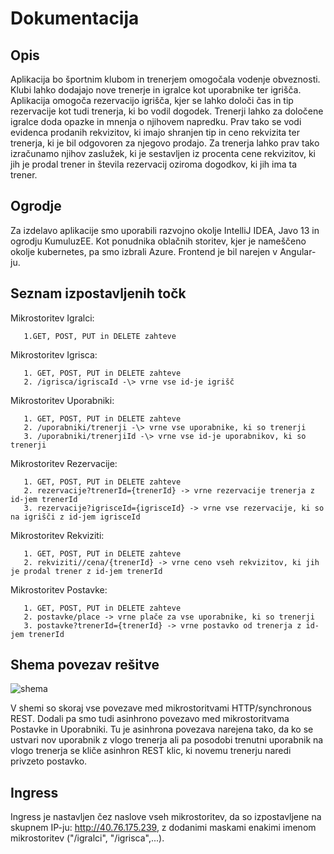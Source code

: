 # Dokumentacija

## Opis

Aplikacija bo športnim klubom in trenerjem omogočala vodenje obveznosti. Klubi lahko dodajajo nove trenerje in igralce kot uporabnike ter igrišča. Aplikacija omogoča rezervacijo igrišča, kjer se lahko določi čas in tip rezervacije kot tudi trenerja, ki bo vodil dogodek. Trenerji lahko za določene igralce doda opazke in mnenja o njihovem napredku. Prav tako se vodi evidenca prodanih rekvizitov, ki imajo shranjen tip in ceno rekvizita ter trenerja, ki je bil odgovoren za njegovo prodajo. Za trenerja lahko prav tako izračunamo njihov zaslužek, ki je sestavljen iz procenta cene rekvizitov, ki jih je prodal trener in števila rezervacij oziroma dogodkov, ki jih ima ta trener.

## Ogrodje

Za izdelavo aplikacije smo uporabili razvojno okolje IntelliJ IDEA, Javo 13 in ogrodju KumuluzEE. Kot ponudnika oblačnih storitev, kjer je nameščeno okolje kubernetes, pa smo izbrali Azure. Frontend je bil narejen v Angular-ju.

## Seznam izpostavljenih točk

Mikrostoritev Igralci:

       1.GET, POST, PUT in DELETE zahteve

Mikrostoritev Igrisca:

       1. GET, POST, PUT in DELETE zahteve 
       2. /igrisca/igriscaId -\> vrne vse id-je igrišč

Mikrostoritev Uporabniki:

       1. GET, POST, PUT in DELETE zahteve
       2. /uporabniki/trenerji -\> vrne vse uporabnike, ki so trenerji
       3. /uporabniki/trenerjiId -\> vrne vse id-je uporabnikov, ki so trenerji

Mikrostoritev Rezervacije:

       1. GET, POST, PUT in DELETE zahteve
       2. rezervacije?trenerId={trenerId} -> vrne rezervacije trenerja z id-jem trenerId
       3. rezervacije?igrisceId={igrisceId} -> vrne vse rezervacije, ki so na igrišči z id-jem igrisceId

Mikrostoritev Rekviziti:

       1. GET, POST, PUT in DELETE zahteve
       2. rekviziti//cena/{trenerId} -> vrne ceno vseh rekvizitov, ki jih je prodal trener z id-jem trenerId

Mikrostoritev Postavke:

       1. GET, POST, PUT in DELETE zahteve
       2. postavke/place -> vrne plače za vse uporabnike, ki so trenerji
       3. postavke?trenerId={trenerId} -> vrne postavko od trenerja z id-jem trenerId

## Shema povezav rešitve

![shema](https://user-images.githubusercontent.com/56541694/147965503-60c93adb-1d1a-455d-ae67-d913dda5dddc.PNG)

V shemi so skoraj vse povezave med mikrostoritvami HTTP/synchronous REST. Dodali pa smo tudi asinhrono povezavo med mikrostoritvama Postavke in Uporabniki. Tu je asinhrona povezava narejena tako, da ko se ustvari nov uporabnik z vlogo trenerja ali pa posodobi trenutni uporabnik na vlogo trenerja se kliče asinhron REST klic, ki novemu trenerju naredi privzeto postavko.

## Ingress

Ingress je nastavljen čez naslove vseh mikrostoritev, da so izpostavljene na skupnem IP-ju: http://40.76.175.239, z dodanimi maskami enakimi imenom mikrostoritev ("/igralci", "/igrisca",...).


